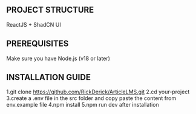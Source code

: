 ## PROJECT STRUCTURE
 ReactJS + ShadCN UI

## PREREQUISITES
Make sure you have Node.js (v18 or later)

## INSTALLATION GUIDE
1.git clone https://github.com/RickDerick/ArticleLMS.git
2.cd your-project
3.create a .env file in the src folder and copy paste the content from env.example file
4.npm install
5.npm run dev after installation


